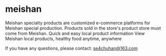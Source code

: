 # meishan

Meishan specialty products are customized e-commerce platforms for Meishan special production. Products sold in the store's product store must come from Meishan.
Quick and easy local product information
View Meishan local products, healthy food anytime, anywhere

If you have any questions, please contact: se4chuhan@163.com
